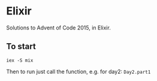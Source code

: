 # Elixir

Solutions to Advent of Code 2015, in Elixir.

## To start

`iex -S mix`

Then to run just call the function, e.g. for day2:
`Day2.part1`

